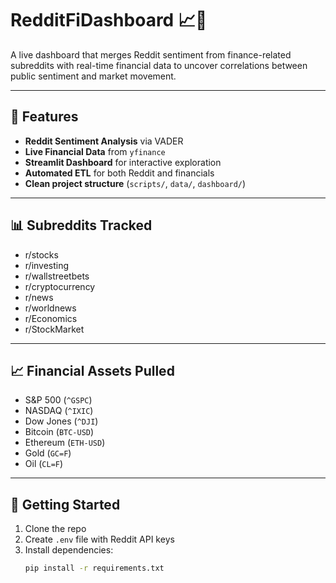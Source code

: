 # RedditFiDashboard 📈🧠

A live dashboard that merges Reddit sentiment from finance-related subreddits with real-time financial data to uncover correlations between public sentiment and market movement.

---

## 🔧 Features
- **Reddit Sentiment Analysis** via VADER
- **Live Financial Data** from `yfinance`
- **Streamlit Dashboard** for interactive exploration
- **Automated ETL** for both Reddit and financials
- **Clean project structure** (`scripts/`, `data/`, `dashboard/`)

---

## 📊 Subreddits Tracked
- r/stocks
- r/investing
- r/wallstreetbets
- r/cryptocurrency
- r/news
- r/worldnews
- r/Economics
- r/StockMarket

---

## 📈 Financial Assets Pulled
- S&P 500 (`^GSPC`)
- NASDAQ (`^IXIC`)
- Dow Jones (`^DJI`)
- Bitcoin (`BTC-USD`)
- Ethereum (`ETH-USD`)
- Gold (`GC=F`)
- Oil (`CL=F`)

---

## 🏁 Getting Started

1. Clone the repo
2. Create `.env` file with Reddit API keys
3. Install dependencies:
   ```bash
   pip install -r requirements.txt
